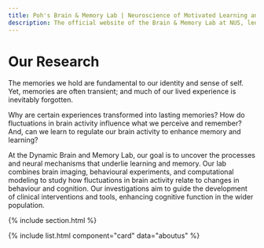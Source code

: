 ```yaml
---
title: Poh's Brain & Memory Lab | Neuroscience of Motivated Learning and Memory
description: The official website of the Brain & Memory Lab at NUS, led by Principal Investigator Dr. Jia-Hou Poh.
---
```



# Our Research

The memories we hold are fundamental to our identity and sense of self. Yet, memories are often transient; and much of our lived experience is inevitably forgotten. 

Why are certain experiences transformed into lasting memories? How do fluctuations in brain activity influence what we perceive and remember? And, can we learn to regulate our brain activity to enhance memory and learning?

At the Dynamic Brain and Memory Lab, our goal is to uncover the processes and neural mechanisms that underlie learning and memory. Our lab combines brain imaging, behavioural experiments, and computational modeling to study how fluctuations in brain activity relate to changes in behaviour and cognition. Our investigations aim to guide the development of clinical interventions and tools, enhancing cognitive function in the wider population.

{% include section.html %}

{% include list.html component="card" data="aboutus" %}


